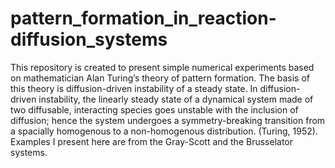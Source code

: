 # pattern_formation_in_reaction-diffusion_systems
This repository is created to present simple numerical experiments based on mathematician Alan Turing’s theory of pattern formation. The basis of this theory is diffusion-driven instability of a steady state. In diffusion-driven instability, the linearly steady state of a dynamical system made of two diffusable, interacting species goes unstable with the inclusion of diffusion; hence the system undergoes a symmetry-breaking transition from a spacially homogenous to a non-homogenous distribution. (Turing, 1952). Examples I present here are from the Gray-Scott and the Brusselator systems.
